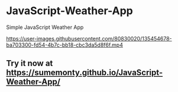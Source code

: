 # JavaScript-Weather-App
 Simple JavaScript Weather App

https://user-images.githubusercontent.com/80830020/135454678-ba703300-fd54-4b7c-bb18-cbc3da5d8f6f.mp4

## Try it now at https://sumemonty.github.io/JavaScript-Weather-App/

<!-- ![JavaScript-Weather-App](https://user-images.githubusercontent.com/80830020/135455243-ce21b98f-f7c4-48b2-943e-c77dff2cc9f1.gif) -->
